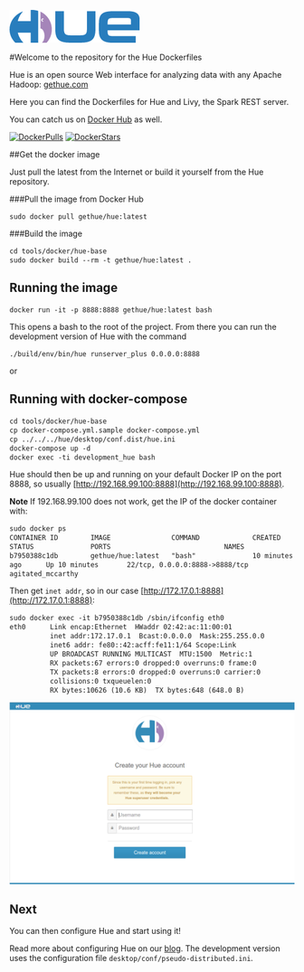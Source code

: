 ![alt text](https://raw.githubusercontent.com/cloudera/hue/master/docs/images/hue_logo.png "Hue Logo")


#Welcome to the repository for the Hue Dockerfiles


Hue is an open source Web interface for analyzing data with any Apache Hadoop: [gethue.com](http://gethue.com)

Here you can find the Dockerfiles for Hue and Livy, the Spark REST server.

You can catch us on [Docker Hub](https://hub.docker.com/u/gethue/) as well.

[![DockerPulls](https://img.shields.io/docker/pulls/gethue/hue.svg)](https://registry.hub.docker.com/u/gethue/hue/)
[![DockerStars](https://img.shields.io/docker/stars/gethue/hue.svg)](https://registry.hub.docker.com/u/gethue/hue/)

##Get the docker image

Just pull the latest from the Internet or build it yourself from the Hue repository.

###Pull the image from Docker Hub
```
sudo docker pull gethue/hue:latest
```

###Build the image
```
cd tools/docker/hue-base
sudo docker build --rm -t gethue/hue:latest .
```

## Running the image
```
docker run -it -p 8888:8888 gethue/hue:latest bash
```
This opens a bash to the root of the project. From there you can run the development version of Hue with the command

```
./build/env/bin/hue runserver_plus 0.0.0.0:8888
```

or

## Running with docker-compose
```
cd tools/docker/hue-base
cp docker-compose.yml.sample docker-compose.yml
cp ../../../hue/desktop/conf.dist/hue.ini
docker-compose up -d
docker exec -ti development_hue bash
```

Hue should then be up and running on your default Docker IP on the port 8888, so usually [http://192.168.99.100:8888](http://192.168.99.100:8888).

**Note**
If 192.168.99.100 does not work, get the IP of the docker container with:
```
sudo docker ps
CONTAINER ID        IMAGE               COMMAND             CREATED             STATUS              PORTS                            NAMES
b7950388c1db        gethue/hue:latest   "bash"              10 minutes ago      Up 10 minutes       22/tcp, 0.0.0.0:8888->8888/tcp   agitated_mccarthy
```

Then get ``inet addr``, so in our case [http://172.17.0.1:8888](http://172.17.0.1:8888):
```
sudo docker exec -it b7950388c1db /sbin/ifconfig eth0
eth0      Link encap:Ethernet  HWaddr 02:42:ac:11:00:01
          inet addr:172.17.0.1  Bcast:0.0.0.0  Mask:255.255.0.0
          inet6 addr: fe80::42:acff:fe11:1/64 Scope:Link
          UP BROADCAST RUNNING MULTICAST  MTU:1500  Metric:1
          RX packets:67 errors:0 dropped:0 overruns:0 frame:0
          TX packets:8 errors:0 dropped:0 overruns:0 carrier:0
          collisions:0 txqueuelen:0
          RX bytes:10626 (10.6 KB)  TX bytes:648 (648.0 B)
```

![alt text](https://raw.githubusercontent.com/cloudera/hue/master/docs/images/login.png "Hue First Login")


## Next

You can then configure Hue and start using it!

Read more about configuring Hue on our [blog](http://gethue.com/how-to-configure-hue-in-your-hadoop-cluster/). The development version uses the configuration file ``desktop/conf/pseudo-distributed.ini``.
